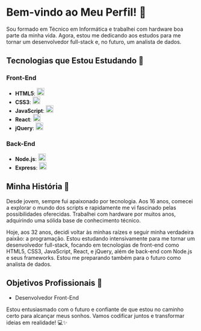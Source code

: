 # Bem-vindo ao Meu Perfil! 👋

Sou formado em Técnico em Informática e trabalhei com hardware boa parte da minha vida. Agora, estou me dedicando aos estudos para me tornar um desenvolvedor full-stack e, no futuro, um analista de dados.

## Tecnologias que Estou Estudando 🚀

### Front-End
- **HTML5**: <img src="https://cdn.jsdelivr.net/gh/devicons/devicon/icons/html5/html5-original.svg" width="20" height="20" />
- **CSS3**: <img src="https://cdn.jsdelivr.net/gh/devicons/devicon/icons/css3/css3-original.svg" width="20" height="20" />
- **JavaScript**: <img src="https://cdn.jsdelivr.net/gh/devicons/devicon/icons/javascript/javascript-original.svg" width="20" height="20" />
- **React**: <img src="https://cdn.jsdelivr.net/gh/devicons/devicon/icons/react/react-original.svg" width="20" height="20" />
- **jQuery**: <img src="https://cdn.jsdelivr.net/gh/devicons/devicon/icons/jquery/jquery-original.svg" width="20" height="20" />

### Back-End
- **Node.js**: <img src="https://cdn.jsdelivr.net/gh/devicons/devicon/icons/nodejs/nodejs-original.svg" width="20" height="20" />
- **Express**: <img src="https://cdn.jsdelivr.net/gh/devicons/devicon/icons/express/express-original.svg" width="20" height="20" />

## Minha História 📖

Desde jovem, sempre fui apaixonado por tecnologia. Aos 16 anos, comecei a explorar o mundo dos scripts e rapidamente me vi fascinado pelas possibilidades oferecidas. Trabalhei com hardware por muitos anos, adquirindo uma sólida base de conhecimento técnico.

Hoje, aos 32 anos, decidi voltar às minhas raízes e seguir minha verdadeira paixão: a programação. Estou estudando intensivamente para me tornar um desenvolvedor full-stack, focando em tecnologias de front-end como HTML5, CSS3, JavaScript, React, e jQuery, além de back-end com Node.js e seus frameworks. Estou me preparando também para o futuro como analista de dados.

## Objetivos Profissionais 🎯

- Desenvolvedor Front-End


Estou entusiasmado com o futuro e confiante de que estou no caminho certo para alcançar meus sonhos. Vamos codificar juntos e transformar ideias em realidade! 💻✨
